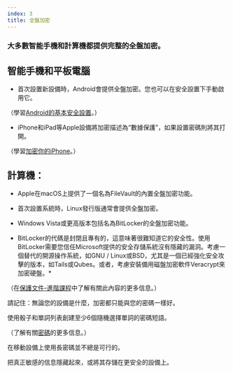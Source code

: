 ```yaml
---
index: 3
title: 全盤加密
---
```

### 大多數智能手機和計算機都提供完整的全盤加密。

## 智能手機和平板電腦

* 首次設置新設備時，Android會提供全盤加密。您也可以在安全設置下手動啟用它。

（學習[Android的基本安全設置](umbrella://tools/other/s_android.md)。）

* iPhone和iPad等Apple設備將加密描述為“數據保護”，如果設置密碼則將其打開。

（學習[加密你的iPhone](umbrella://tools/encryption/s_encrypt-your-iphone.md)。）

## 計算機：

* Apple在macOS上提供了一個名為FileVault的內置全盤加密功能。
* 首次設置系統時，Linux發行版通常會提供全盤加密。
* Windows Vista或更高版本包括名為BitLocker的全盤加密功能。

* BitLocker的代碼是封閉且專有的，這意味著很難知道它的安全性。使用BitLocker需要您信任Microsoft提供的安全存儲系統沒有隱藏的漏洞。考慮一個替代的開源操作系統，如GNU / Linux或BSD，尤其是一個已經強化安全攻擊的版本，如Tails或Qubes。或者，考慮安裝備用磁盤加密軟件Veracrypt來加密硬盤。*

（在[保護文件-進階課程](umbrella://information/protecting-files/advanced)中了解有關此內容的更多信息。）

請記住：無論您的設備是什麼，加密都只能與您的密碼一樣好。

使用骰子和單詞列表創建至少6個隨機選擇單詞的密碼短語。

（了解有關[密碼](umbrella://information/passwords)的更多信息。）

在移動設備上使用長密碼並不總是可行的。

把真正敏感的信息隱藏起來，或將其存儲在更安全的設備上。